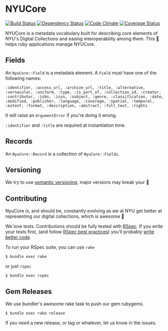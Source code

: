 # NYUCore

<!-- [![Gem Version](https://badge.fury.io/rb/nyucore.png)](http://badge.fury.io/rb/nyulibraries-nyucore) -->
[![Build Status](https://api.travis-ci.org/NYULibraries/nyucore.png?branch=master)](https://travis-ci.org/NYULibraries/nyucore)
[![Dependency Status](https://gemnasium.com/NYULibraries/nyucore.png)](https://gemnasium.com/NYULibraries/nyucore)
[![Code Climate](https://codeclimate.com/github/NYULibraries/nyucore.png)](https://codeclimate.com/github/NYULibraries/nyucore)
[![Coverage Status](https://coveralls.io/repos/NYULibraries/nyucore/badge.png?branch=master)](https://coveralls.io/r/NYULibraries/nyucore)

NYUCore is a metadata vocabulary built for describing core elements of NYU's Digital Collections
and easing interoperability among them.
This :gem: helps ruby applications manage NYUCore.

## Fields
An `NyuCore::Field` is a metadata element.
A `Field` must have one of the following names:

    :identifier, :access_url, :archive_url, :title, :alternative,
    :vernacular, :uniform, :type, :is_part_of, :collection_id, :creator,
    :contributor, :isbn, :issn, :subject, :genre, :classification, :date,
    :modified, :publisher, :language, :coverage, :spatial, :temporal,
    :extent, :format, :description, :abstract, :full_text, :rights

It will raise an `ArgumentError` if you're doing it wrong.

`:identifier` and `:title` are required at instantiation time.

## Records
An `NyuCore::Record` is a collection of `NyuCore::Fields`.

## Versioning
We try to use [semantic versioning](http://semver.org/), major versions may break your :poop:

## Contributing
NyuCore is, and should be, constantly evolving as we at NYU get better
at representing our digital collections, which is awesome :metal:

We love tests. Contributions should be fully tested with
[RSpec](https://www.relishapp.com/rspec/). If you write your tests first,
(and follow [RSpec best practices](http://betterspecs.org/)) you'll probably
[write better code](http://blog.c42.in/blog/tdd-isnt-about-testing-its-about-design).

To run your RSpec suite, you can use `rake`

    $ bundle exec rake

or just `rspec`

    $ bundle exec rspec

## Gem Releases
We use bundler's awesome rake task to push our gem rubygems.
  
    $ bundle exec rake release
  
If you need a new release, or tag or whatever, let us know in the issues.
